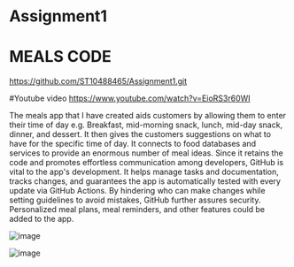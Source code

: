 # Assignment1

# MEALS CODE
https://github.com/ST10488465/Assignment1.git



#Youtube video
https://www.youtube.com/watch?v=EioRS3r60WI



The meals app that I have created aids customers by allowing them to enter their time of day e.g. Breakfast, mid-morning snack, lunch, mid-day snack, dinner, and dessert. It then gives the customers suggestions on what to have for the specific time of day. It connects to food databases and services to provide an enormous number of meal ideas. Since it retains the code and promotes effortless communication among developers, GitHub is vital to the app's development. It helps manage tasks and documentation, tracks changes, and guarantees the app is automatically tested with every update via GitHub Actions. By hindering who can make changes while setting guidelines to avoid mistakes, GitHub further assures security. Personalized meal plans, meal reminders, and other features could be added to the app.


![image](https://github.com/user-attachments/assets/60638eae-5d13-4de1-a770-b02678de1a28)


![image](https://github.com/user-attachments/assets/906461f6-499d-4961-883d-b168425a421f)
